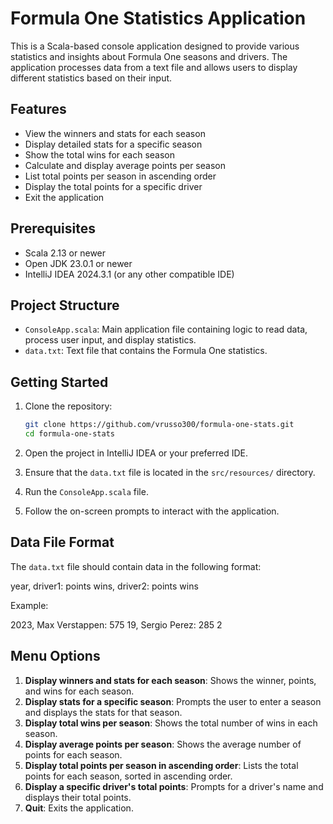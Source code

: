 # Formula One Statistics Application

This is a Scala-based console application designed to provide various statistics and insights about Formula One seasons and drivers. The application processes data from a text file and allows users to display different statistics based on their input.

## Features

- View the winners and stats for each season
- Display detailed stats for a specific season
- Show the total wins for each season
- Calculate and display average points per season
- List total points per season in ascending order
- Display the total points for a specific driver
- Exit the application

## Prerequisites

- Scala 2.13 or newer
- Open JDK 23.0.1 or newer
- IntelliJ IDEA 2024.3.1 (or any other compatible IDE)


## Project Structure

- `ConsoleApp.scala`: Main application file containing logic to read data, process user input, and display statistics.
- `data.txt`: Text file that contains the Formula One statistics.

## Getting Started

1. Clone the repository:
    ```sh
    git clone https://github.com/vrusso300/formula-one-stats.git
    cd formula-one-stats
    ```

2. Open the project in IntelliJ IDEA or your preferred IDE.

3. Ensure that the `data.txt` file is located in the `src/resources/` directory.

4. Run the `ConsoleApp.scala` file.

5. Follow the on-screen prompts to interact with the application.

## Data File Format

The `data.txt` file should contain data in the following format:

year, driver1: points wins, driver2: points wins

Example:

2023, Max Verstappen: 575 19, Sergio Perez: 285 2

## Menu Options

1. **Display winners and stats for each season**: Shows the winner, points, and wins for each season.
2. **Display stats for a specific season**: Prompts the user to enter a season and displays the stats for that season.
3. **Display total wins per season**: Shows the total number of wins in each season.
4. **Display average points per season**: Shows the average number of points for each season.
5. **Display total points per season in ascending order**: Lists the total points for each season, sorted in ascending order.
6. **Display a specific driver's total points**: Prompts for a driver's name and displays their total points.
7. **Quit**: Exits the application.